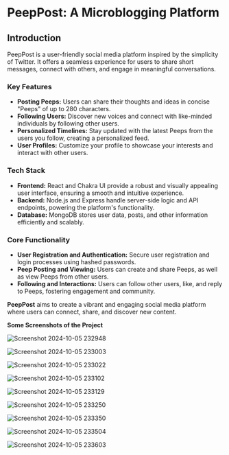 # PeepPost: A Microblogging Platform

## Introduction

PeepPost is a user-friendly social media platform inspired by the simplicity of Twitter. It offers a seamless experience for users to share short messages, connect with others, and engage in meaningful conversations.

### Key Features

- **Posting Peeps:** Users can share their thoughts and ideas in concise "Peeps" of up to 280 characters.
- **Following Users:** Discover new voices and connect with like-minded individuals by following other users.
- **Personalized Timelines:** Stay updated with the latest Peeps from the users you follow, creating a personalized feed.
- **User Profiles:** Customize your profile to showcase your interests and interact with other users.

### Tech Stack

- **Frontend:** React and Chakra UI provide a robust and visually appealing user interface, ensuring a smooth and intuitive experience.
- **Backend:** Node.js and Express handle server-side logic and API endpoints, powering the platform's functionality.
- **Database:** MongoDB stores user data, posts, and other information efficiently and scalably.

### Core Functionality

- **User Registration and Authentication:** Secure user registration and login processes using hashed passwords.
- **Peep Posting and Viewing:** Users can create and share Peeps, as well as view Peeps from other users.
- **Following and Interactions:** Users can follow other users, like, and reply to Peeps, fostering engagement and community.

**PeepPost** aims to create a vibrant and engaging social media platform where users can connect, share, and discover new content.

**Some Screenshots of the Project**

![Screenshot 2024-10-05 232948](https://github.com/user-attachments/assets/bb7d0e19-260f-428b-a830-f4a8088ef770)

![Screenshot 2024-10-05 233003](https://github.com/user-attachments/assets/6492c3d0-9bbe-4885-bfd8-27dba2d8d60f)

![Screenshot 2024-10-05 233022](https://github.com/user-attachments/assets/f4cdd1e4-13ac-4922-bc98-5ac93544d491)

![Screenshot 2024-10-05 233102](https://github.com/user-attachments/assets/59e0ed29-3c5a-49f1-8649-afac47caf653)

![Screenshot 2024-10-05 233129](https://github.com/user-attachments/assets/7a2a7838-47e5-408c-a774-15a015de12cf)

![Screenshot 2024-10-05 233250](https://github.com/user-attachments/assets/98cb5242-5289-45fb-81a4-df9a6fd5b047)

![Screenshot 2024-10-05 233350](https://github.com/user-attachments/assets/00215004-db7c-400e-9b27-128354acb872)

![Screenshot 2024-10-05 233504](https://github.com/user-attachments/assets/87896c29-5eb9-4b45-9fa5-567604be0505)

![Screenshot 2024-10-05 233603](https://github.com/user-attachments/assets/6dbf663d-4333-4187-8677-e84d7427ba45)
